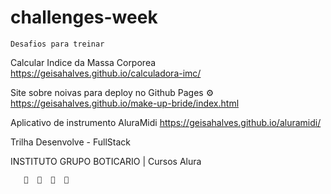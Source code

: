 # challenges-week
```
Desafios para treinar
```


Calcular Indice da Massa Corporea
https://geisahalves.github.io/calculadora-imc/

Site sobre noivas para deploy no Github Pages ⚙
https://geisahalves.github.io/make-up-bride/index.html

Aplicativo de instrumento AluraMidi
https://geisahalves.github.io/aluramidi/

Trilha Desenvolve - FullStack

INSTITUTO GRUPO BOTICARIO | Cursos Alura

       🚀  🚀  🚀  🚀
